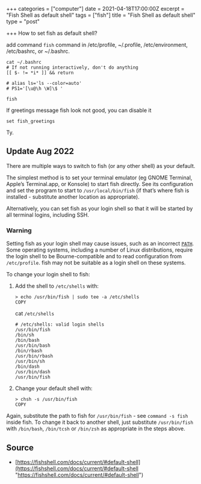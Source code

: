 +++
categories = ["computer"]
date = 2021-04-18T17:00:00Z
excerpt = "Fish Shell as default shell"
tags = ["fish"]
title = "Fish Shell as default shell"
type = "post"

+++
How to set fish as default shell?

add command `fish` command in /etc/profile, \~/.profile, /etc/environment, /etc/bashrc, or \~/.bashrc.

    cat ~/.bashrc
    # If not running interactively, don't do anything
    [[ $- != *i* ]] && return
    
    # alias ls='ls --color=auto'
    # PS1='[\u@\h \W]\$ '
    
    fish

If greetings message fish look not good, you can disable it

    set fish_greetings

Ty.

## Update Aug 2022

There are multiple ways to switch to fish (or any other shell) as your default.

The simplest method is to set your terminal emulator (eg GNOME Terminal, Apple’s Terminal.app, or Konsole) to start fish directly. See its configuration and set the program to start to `/usr/local/bin/fish` (if that’s where fish is installed - substitute another location as appropriate).

Alternatively, you can set fish as your login shell so that it will be started by all terminal logins, including SSH.

### Warning

Setting fish as your login shell may cause issues, such as an incorrect [`PATH`](https://fishshell.com/docs/current/language.html#envvar-PATH). Some operating systems, including a number of Linux distributions, require the login shell to be Bourne-compatible and to read configuration from `/etc/profile`. fish may not be suitable as a login shell on these systems.

To change your login shell to fish:

1. Add the shell to `/etc/shells` with:

       > echo /usr/bin/fish | sudo tee -a /etc/shells
       COPY

   cat `/etc/shells`

       # /etc/shells: valid login shells
       /usr/bin/fish
       /bin/sh
       /bin/bash
       /usr/bin/bash
       /bin/rbash
       /usr/bin/rbash
       /usr/bin/sh
       /bin/dash
       /usr/bin/dash
       /usr/bin/fish
2. Change your default shell with:

       > chsh -s /usr/bin/fish
       COPY

Again, substitute the path to fish for `/usr/bin/fish` - see `command -s fish` inside fish. To change it back to another shell, just substitute `/usr/bin/fish` with `/bin/bash`, `/bin/tcsh` or `/bin/zsh` as appropriate in the steps above.

## Source

* [https://fishshell.com/docs/current/#default-shell](https://fishshell.com/docs/current/#default-shell "https://fishshell.com/docs/current/#default-shell")